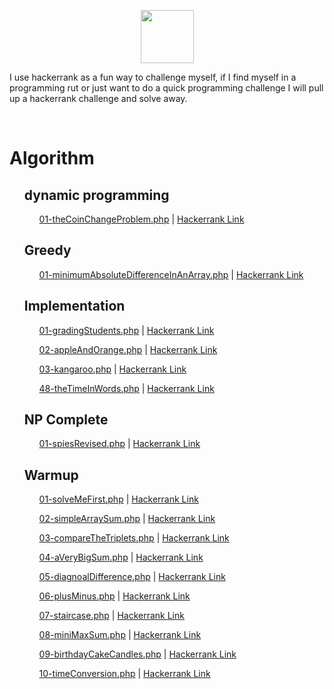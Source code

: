 
<p align="center">
	<a href="https://www.hackerrank.com/shayward2003">
    	<img height=85 src="https://d3keuzeb2crhkn.cloudfront.net/hackerrank/assets/styleguide/logo_wordmark-f5c5eb61ab0a154c3ed9eda24d0b9e31.svg">
</a></p>

<p>I use hackerrank as a fun way to challenge myself, if I find myself in a programming rut or just want to do a quick programming challenge I will pull up a hackerrank challenge and solve away.</p>

<br>

<div class="container">
	<h1>Algorithm</h1>
	<ul>
		<h2>dynamic programming</h2>
		<ul>
			<p>
				<a href ="algorithms/dynamic programming/01-theCoinChangeProblem.php">01-theCoinChangeProblem.php</a> | 
				<a href = "https://www.hackerrank.com/challenges/the-coin-change-problem/problem" target="_blank">Hackerrank Link</a> 
			</p>
		</ul>
		<h2>Greedy</h2>
		<ul>
			<p>
				<a href ="algorithms/greedy/01-minimumAbsoluteDifferenceInAnArray.php">01-minimumAbsoluteDifferenceInAnArray.php</a> | 
				<a href = "https://www.hackerrank.com/challenges/minimum-absolute-difference-in-an-array/problem" target="_blank">Hackerrank Link</a> 
			</p>
		</ul>
		<h2>Implementation</h2>
		<ul>
			<p>
				<a href ="algorithms/implementation/01-gradingStudents.php">01-gradingStudents.php</a> | 
				<a href = "https://www.hackerrank.com/challenges/grading-students/problem" target="_blank">Hackerrank Link</a> 
			</p>
			<p>
				<a href ="algorithms/implementation/02-appleAndOrange.php">02-appleAndOrange.php</a> | 
				<a href = "https://www.hackerrank.com/challenges/apple-and-orange/problem" target="_blank">Hackerrank Link</a> 
			</p>
			<p>
				<a href ="algorithms/implementation/03-kangaroo.php">03-kangaroo.php</a> | 
				<a href = "https://www.hackerrank.com/challenges/kangaroo/problem" target="_blank">Hackerrank Link</a> 
			</p>
			<p>
				<a href ="algorithms/implementation/48-theTimeInWords.php">48-theTimeInWords.php</a> | 
				<a href = "https://www.hackerrank.com/challenges/the-time-in-words/problem" target="_blank">Hackerrank Link</a> 
			</p>
		</ul>
		<h2>NP Complete</h2>
		<ul>
			<p>
				<a href ="algorithms/np complete/01-spiesRevised.php">01-spiesRevised.php</a> | 
				<a href = "https://www.hackerrank.com/challenges/spies-revised/problem" target="_blank">Hackerrank Link</a> 
			</p>
		</ul>
		<h2>Warmup</h2>
		<ul>
			<p>
				<a href ="algorithms/warmup/01-solveMeFirst.php">01-solveMeFirst.php</a> | 
				<a href = "https://www.hackerrank.com/challenges/solve-me-first/problem" target="_blank">Hackerrank Link</a> 
			</p>
			<p>
				<a href ="algorithms/warmup/02-simpleArraySum.php">02-simpleArraySum.php</a> | 
				<a href = "https://www.hackerrank.com/challenges/simple-array-sum/problem" target="_blank">Hackerrank Link</a> 
			</p>
			<p>
				<a href ="algorithms/warmup/03-compareTheTriplets.php">03-compareTheTriplets.php</a> | 
				<a href = "https://www.hackerrank.com/challenges/compare-the-triplets/problem" target="_blank">Hackerrank Link</a> 
			</p>
			<p>
				<a href ="algorithms/warmup/04-aVeryBigSum.php">04-aVeryBigSum.php</a> | 
				<a href = "https://www.hackerrank.com/challenges/a-very-big-sum/problem" target="_blank">Hackerrank Link</a> 
			</p>
			<p>
				<a href ="algorithms/warmup/05-diagnoalDifference.php">05-diagnoalDifference.php</a> | 
				<a href = "https://www.hackerrank.com/challenges/diagnoal-difference/problem" target="_blank">Hackerrank Link</a> 
			</p>
			<p>
				<a href ="algorithms/warmup/06-plusMinus.php">06-plusMinus.php</a> | 
				<a href = "https://www.hackerrank.com/challenges/plus-minus/problem" target="_blank">Hackerrank Link</a> 
			</p>
			<p>
				<a href ="algorithms/warmup/07-staircase.php">07-staircase.php</a> | 
				<a href = "https://www.hackerrank.com/challenges/staircase/problem" target="_blank">Hackerrank Link</a> 
			</p>
			<p>
				<a href ="algorithms/warmup/08-miniMaxSum.php">08-miniMaxSum.php</a> | 
				<a href = "https://www.hackerrank.com/challenges/mini-max-sum/problem" target="_blank">Hackerrank Link</a> 
			</p>
			<p>
				<a href ="algorithms/warmup/09-birthdayCakeCandles.php">09-birthdayCakeCandles.php</a> | 
				<a href = "https://www.hackerrank.com/challenges/birthday-cake-candles/problem" target="_blank">Hackerrank Link</a> 
			</p>
			<p>
				<a href ="algorithms/warmup/10-timeConversion.php">10-timeConversion.php</a> | 
				<a href = "https://www.hackerrank.com/challenges/time-conversion/problem" target="_blank">Hackerrank Link</a> 
			</p>
		</ul>
	</ul>	
</div>